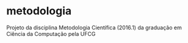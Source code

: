 # metodologia
Projeto da disciplina Metodologia Científica (2016.1) da graduação em Ciência da Computação pela UFCG
